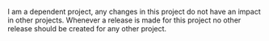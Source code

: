 I am a dependent project, any changes in this project do not have an impact in other projects. Whenever a release is made for this project no other release should be created for any other project.